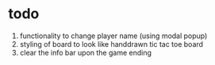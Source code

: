 # todo
1. functionality to change player name (using modal popup)
1. styling of board to look like handdrawn tic tac toe board
1. clear the info bar upon the game ending